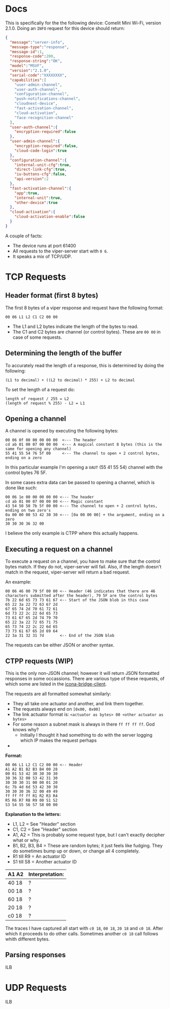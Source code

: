 # Docs

This is specifically for the the following device: Comelit Mini Wi-Fi, version 2.1.0. Doing an `INFO` request for this device should return:

```json
{
  "message":"server-info",
  "message-type":"response",
  "message-id":1,
  "response-code":200,
  "response-string":"OK",
  "model":"MSVF",
  "version":"2.1.0",
  "serial-code":"XXXXXXXX",
  "capabilities":[
    "user-admin-channel",
    "user-auth-channel",
    "configuration-channel",
    "push-notifications-channel",
    "cloudnext-device",
    "fast-activation-channel",
    "cloud-activation",
    "face-recognition-channel"
  ],
  "user-auth-channel":{
    "encryption-required":false
  },
  "user-admin-channel":{
    "encryption-required":false,
    "cloud-code-login":true
  },
  "configuration-channel":{
    "internal-unit-cfg":true,
    "direct-link-cfg":true,
    "iu-buttons-cfg":false,
    "api-version":2
  },
  "fast-activation-channel":{
    "app":true,
    "internal-unit":true,
    "other-device":true
  },
  "cloud-activation":{
    "cloud-activation-enable":false
  }
}
```

A couple of facts:
- The device runs at port 61400
- All requests to the viper-server start with `0 6`.
- It speaks a mix of TCP/UDP.

# TCP Requests
## Header format (first 8 bytes)
The first 8 bytes of a viper response and request have the following format:

```
00 06 L1 L2 C1 C2 00 00
```

- The L1 and L2 bytes indicate the length of the bytes to read.
- The C1 and C2 bytes are channel (or control bytes). These are `00 00` in case of some requests.

## Determining the length of the buffer

To accurately read the length of a response, this is determined by doing the following:

```
(L1 to decimal) + ((L2 to decimal) * 255) + L2 to decimal
```

To set the length of a request do:

```
length of request / 255 = L2
(length of request % 255) - L2 = L1
```

## Opening a channel
A channel is opened by executing the following bytes:

```
00 06 0f 00 00 00 00 00  <--- The header
cd ab 01 00 07 00 00 00  <--- A magical constant 8 bytes (this is the same for opening any channel)
55 41 55 54 76 5f 00     <--- The channel to open + 2 control bytes, ending on a zero
``` 

In this particular example I'm opening a `UAUT` (55 41 55 54) channel with the control bytes 76 5F.

In some cases extra data can be passed to opening a channel, which is done like such:

```
00 06 1e 00 00 00 00 00 <--- The header
cd ab 01 00 07 00 00 00 <--- Magic constant
43 54 50 50 7b 5f 00 00 <--- The channel to open + 2 control bytes, ending on two zero's
0a 00 00 00 53 42 30 30 <--- [0a 00 00 00] + the argument, ending on a zero
30 30 30 36 32 00
```

I believe the only example is CTPP where this actually happens.

## Executing a request on a channel
To execute a request on a channel, you have to make sure that the control bytes match. If they do not, viper-server will fail. Also, if the length doesn't match in the request, viper-server will return a bad request. 

An example:

```
00 06 46 00 79 5f 00 00 <-- Header (46 indicates that there are 46 characters submitted after the header), 79 5F are the control bytes
7b 22 6d 65 73 73 61 67 <-- Start of the JSON blob in this case
65 22 3a 22 72 63 67 2d
67 65 74 2d 70 61 72 61 
6d 73 22 2c 22 6d 65 73
73 61 67 65 2d 74 79 70 
65 22 3a 22 72 65 71 75
65 73 74 22 2c 22 6d 65 
73 73 61 67 65 2d 69 64
22 3a 31 32 31 7d       <-- End of the JSON blob
```

The requests can be either JSON or another syntax.

## CTPP requests (WIP)
This is the only non-JSON channel; however it will return JSON formatted responses in some occassions. There are various type of these requests, of which some are listed in the [icona-bridge-client](https://github.com/madchicken/comelit-client/blob/3e4b05ce7fa7b5d744b39a5f62c6a1d22774c8c0/src/icona-bridge-client.ts#L81-L127).

The requests are all formatted somewhat similarly:

- They all take one actuator and another, and link them together.
- The requests always end on `[0x00, 0x00]`
- The link actuator format is: `<actuator as bytes> 00 <other actuator as bytes>`
- For some reason a subnet mask is always in there `ff ff ff ff`. God knows why?
  - Initially I thought it had something to do with the server logging which IP makes the request perhaps
- 

**Format:**

```
00 06 L1 L2 C1 C2 00 00 <-- Header
A1 A2 B1 B2 B3 B4 00 28  
00 01 53 42 30 30 30 30
30 36 32 00 53 42 31 30 
30 30 30 31 00 00 01 20
6c 7b 4d 6d 53 42 30 30 
30 30 30 36 32 00 49 49
ff ff ff ff R1 R2 R3 R4 
R5 R6 R7 R8 R9 00 S1 S2
S3 S4 S5 S6 S7 S8 00 00
```

**Explanation to the letters:**

- L1, L2 = See "Header" section
- C1, C2 = See "Header" section
- A1, A2 = This is probably some request type, but I can't exactly decipher what or why.
- B1, B2, B3, B4 = These are random bytes; it just feels like fudging. They do sometimes bump up or down, or change all 4 completely.
- R1 till R9 = An actuator ID
- S1 till S8 = Another actuator ID

A1 A2 | Interpretation:
------|---------------------------------
40 18 | ?
00 18 | ?
60 18 | ?
20 18 | ?
c0 18 | ?

The traces I have captured all start with `c0 18`, `00 18`, `20 18` and `c0 18`. After which it proceeds to do other calls. Sometimes another `c0 18` call follows whith different bytes.

## Parsing responses
ILB

# UDP Requests
ILB
